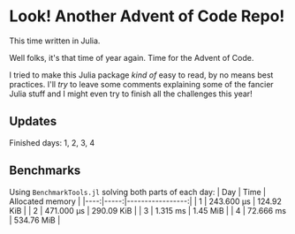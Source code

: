# Look! Another Advent of Code Repo!

This time written in Julia.

Well folks, it's that time of year again.
Time for the Advent of Code.

I tried to make this Julia package _kind of_ easy to read, by no means best practices.
I'll _try_ to leave some comments explaining some of the fancier Julia stuff
and I might even try to finish all the challenges this year!

## Updates

Finished days: 1, 2, 3, 4

## Benchmarks

Using `BenchmarkTools.jl` solving both parts of each day:
| Day | Time | Allocated memory |
|----:|-----:|-----------------:|
| 1 | 243.600 μs | 124.92 KiB |
| 2 | 471.000 μs | 290.09 KiB |
| 3 | 1.315 ms | 1.45 MiB |
| 4 | 72.666 ms | 534.76 MiB |
